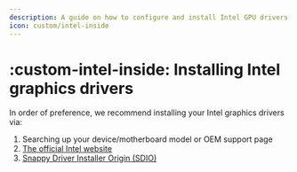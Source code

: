 ```yaml
---
description: A guide on how to configure and install Intel GPU drivers in AtlasOS
icon: custom/intel-inside
---
```


# :custom-intel-inside: Installing Intel graphics drivers

In order of preference, we recommend installing your Intel graphics drivers via:

1. Searching up your device/motherboard model or OEM support page
2. [The official Intel website](https://www.intel.com/content/www/us/en/support/products/80939/graphics.html#211969)
3. [Snappy Driver Installer Origin (SDIO)](https://www.glenn.delahoy.com/snappy-driver-installer-origin)